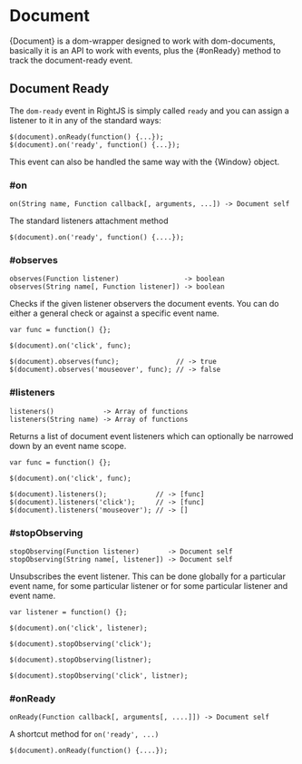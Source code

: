 # Document

{Document} is a dom-wrapper designed to work with dom-documents, basically
it is an API to work with events, plus the {#onReady} method to track the
document-ready event.

## Document Ready

The `dom-ready` event in RightJS is simply called `ready` and you can assign
a listener to it in any of the standard ways:

    $(document).onReady(function() {...});
    $(document).on('ready', function() {...});

This event can also be handled the same way with the {Window} object.


### #on

    on(String name, Function callback[, arguments, ...]) -> Document self

The standard listeners attachment method

    $(document).on('ready', function() {....});

### #observes

    observes(Function listener)                -> boolean
    observes(String name[, Function listener]) -> boolean

Checks if the given listener observers the document events. You can do either
a general check or against a specific event name.

    var func = function() {};

    $(document).on('click', func);

    $(document).observes(func);              // -> true
    $(document).observes('mouseover', func); // -> false


### #listeners

    listeners()            -> Array of functions
    listeners(String name) -> Array of functions


Returns a list of document event listeners which can optionally be narrowed
down by an event name scope.

    var func = function() {};

    $(document).on('click', func);

    $(document).listeners();            // -> [func]
    $(document).listeners('click');     // -> [func]
    $(document).listeners('mouseover'); // -> []



### #stopObserving

    stopObserving(Function listener)       -> Document self
    stopObserving(String name[, listener]) -> Document self

Unsubscribes the event listener. This can be done globally for a particular
event name, for some particular listener or for some particular listener and
event name.

    var listener = function() {};

    $(document).on('click', listener);

    $(document).stopObserving('click');

    $(document).stopObserving(listner);

    $(document).stopObserving('click', listner);

### #onReady

    onReady(Function callback[, arguments[, ....]]) -> Document self

A shortcut method for `on('ready', ...)`

    $(document).onReady(function() {....});

